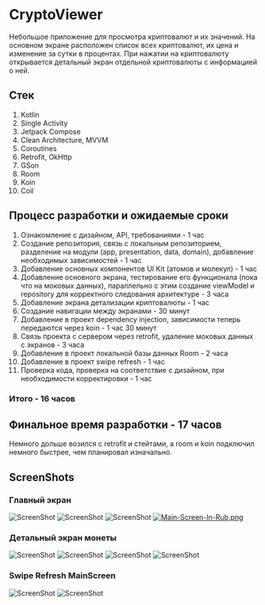 # CryptoViewer
Небольшое приложение для просмотра криптовалют и их значений.
На основном экране расположен список всех криптовалют, их цена и изменение за сутки в процентах.
При нажатии на криптовалюту открывается детальный экран отдельной криптовалюты с информацией о ней.

## Стек

1) Kotlin
2) Single Activity
3) Jetpack Compose
4) Clean Architecture, MVVM
5) Coroutines
6) Retrofit, OkHttp
7) GSon
8) Room
9) Koin
10) Coil


## Процесс разработки и ожидаемые сроки

1) Ознакомление с дизайном, API, требованиями - 1 час
2) Создание репозитория, связь с локальным репозиторием, разделение на модули (app, presentation, data, domain), добавление необходимых зависимостей - 1 час
3) Добавление основных компонентов UI Kit (атомов и молекул) - 1 час
4) Добавление основного экрана, тестирование его функционала (пока что на моковых данных), параллельно с этим создание viewModel и repository для корректного следования архитектуре - 3 часа
5) Добавление экрана детализации криптовалюты - 1 час
6) Создание навигации между экранами - 30 минут
7) Добавление в проект dependency injection, зависимости теперь передаются через koin - 1 час 30 минут
8) Связь проекта с сервером через retrofit, удаление моковых данных с экранов - 3 часа
9) Добавление в проект локальной базы данных Room - 2 часа
10) Добавление в проект swipe refresh - 1 час
11) Проверка кода, проверка на соответствие с дизайном, при необходимости корректировки - 1 час

### Итого - 16 часов

## Финальное время разработки - 17 часов

Немного дольше возился с retrofit и стейтами, а room и koin подключил немного быстрее, чем планировал изначально.

## ScreenShots 

### Главный экран
![ScreenShot](https://i.postimg.cc/kgtwdMsJ/Loading-Main-Screen.png)
![ScreenShot](https://i.postimg.cc/gk745Lvt/Main-Screen.png)
![ScreenShot](https://i.postimg.cc/wvzw2Kh6/Main-Screen-Error.png)
[![Main-Screen-In-Rub.png](https://i.postimg.cc/BnqGs90k/Main-Screen-In-Rub.png)](https://postimg.cc/4mF0b0nQ)

### Детальный экран монеты
![ScreenShot](https://i.postimg.cc/nV034PMJ/Loading-Detail-Screen.png)
![ScreenShot](https://i.postimg.cc/kG1w7BL4/Detail-Screen1.png)
![ScreenShot](https://i.postimg.cc/j2dZVzgm/Detail-Screen2.png)
![ScreenShot](https://i.postimg.cc/50mnkP38/Detail-Screen-Error.png)

### Swipe Refresh MainScreen
![ScreenShot](https://i.postimg.cc/bNr33922/Refreshing-Main-Screen.png)
![ScreenShot](https://i.postimg.cc/QM16cNK4/Refreshing-Error.png)
